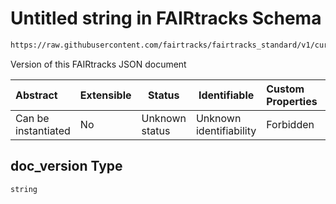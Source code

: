 # Untitled string in FAIRtracks Schema

```txt
https://raw.githubusercontent.com/fairtracks/fairtracks_standard/v1/current/json/schema/fairtracks.schema.json#/properties/doc_info/properties/doc_version
```

Version of this FAIRtracks JSON document


| Abstract            | Extensible | Status         | Identifiable            | Custom Properties | Additional Properties | Access Restrictions | Defined In                                                                               |
| :------------------ | ---------- | -------------- | ----------------------- | :---------------- | --------------------- | ------------------- | ---------------------------------------------------------------------------------------- |
| Can be instantiated | No         | Unknown status | Unknown identifiability | Forbidden         | Allowed               | none                | [fairtracks.schema.json\*](../json/schema/fairtracks.schema.json "open original schema") |

## doc_version Type

`string`
